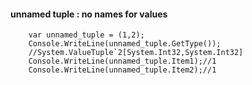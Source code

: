 #### unnamed tuple : no names for values
			
      
        var unnamed_tuple = (1,2);
        Console.WriteLine(unnamed_tuple.GetType());
        //System.ValueTuple`2[System.Int32,System.Int32]
        Console.WriteLine(unnamed_tuple.Item1);//1
        Console.WriteLine(unnamed_tuple.Item2);//1
